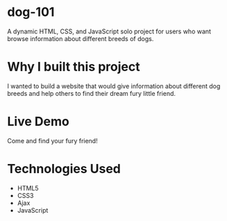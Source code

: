# dog-101

A dynamic HTML, CSS, and JavaScript solo project for users who want browse information about different breeds of dogs.

# Why I built this project

I wanted to build a website that would give information about different dog breeds and help others to find their dream fury little friend.

# Live Demo

Come and find your fury friend!


# Technologies Used

- HTML5
- CSS3
- Ajax
- JavaScript
